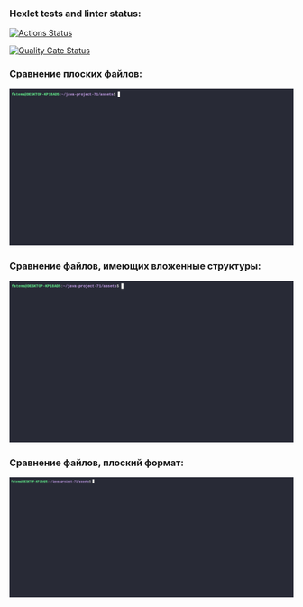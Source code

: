 ### Hexlet tests and linter status:
[![Actions Status](https://github.com/F-Jahura/java-project-71/actions/workflows/hexlet-check.yml/badge.svg)](https://github.com/F-Jahura/java-project-71/actions)

[![Quality Gate Status](https://sonarcloud.io/api/project_badges/measure?project=F-Jahura_java-project-71&metric=alert_status)](https://sonarcloud.io/summary/new_code?id=F-Jahura_java-project-71)

### Сравнение плоских файлов:
![demo](https://github.com/F-Jahura/java-project-71/blob/main/assets/demo.gif)

### Сравнение файлов, имеющих вложенные структуры:
![demo](https://github.com/F-Jahura/java-project-71/blob/main/assets/demo_nested.gif)

### Сравнение файлов, плоский формат:
![demo](https://github.com/F-Jahura/java-project-71/blob/main/assets/demo_plain.gif)